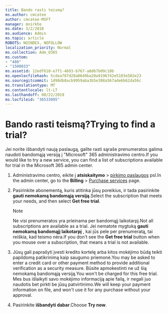 ```yaml
---
title: Bando rasti teismą?
ms.author: cmcatee
author: cmcatee-MSFT
manager: mnirkhe
ms.date: 3/2/2018
ms.audience: Admin
ms.topic: article
ROBOTS: NOINDEX, NOFOLLOW
localization_priority: Normal
ms.collection: Adm_O365
ms.custom:
- "488"
- "1500033"
ms.assetid: 12edf610-e7f1-4693-b767-a8d67b09c10b
ms.openlocfilehash: 5cdea787d28a0649ba20a9196742e5103e502e23
ms.sourcegitcommit: 1d98db8acb9959aba3b5e308a567ade6b62da56c
ms.translationtype: MT
ms.contentlocale: lt-LT
ms.lasthandoff: 08/22/2019
ms.locfileid: "36533095"
---
```

# <a name="trying-to-find-a-trial"></a><span data-ttu-id="70815-102">Bando rasti teismą?</span><span class="sxs-lookup"><span data-stu-id="70815-102">Trying to find a trial?</span></span>

<span data-ttu-id="70815-103">Jei norite išbandyti naują paslaugą, galite rasti sąraše prenumeratos galima naudoti bandomąją versiją į "Microsoft" 365 administravimo centro.</span><span class="sxs-lookup"><span data-stu-id="70815-103">If you would like to try a new service, you can find a list of subscriptions available for trial in the Microsoft 365 admin center.</span></span>
  
1. <span data-ttu-id="70815-104">Administravimo centro, eikite į **atsiskaitymo** \> [pirkimo paslaugos](https://go.microsoft.com/fwlink/p/?linkid=868433) psl.</span><span class="sxs-lookup"><span data-stu-id="70815-104">In the admin center, go to the **Billing** \> [Purchase services](https://go.microsoft.com/fwlink/p/?linkid=868433) page.</span></span>

2. <span data-ttu-id="70815-105">Pasirinkite abonementą, kuris atitinka jūsų poreikius, ir tada pasirinkite **gauti nemokamą bandomąją versiją**.</span><span class="sxs-lookup"><span data-stu-id="70815-105">Select the subscription that meets your needs, and then select  **Get free trial**.</span></span>

    > [!NOTE]
    > <span data-ttu-id="70815-106">Ne visi prenumeratos yra prieinama per bandomąjį laikotarpį.</span><span class="sxs-lookup"><span data-stu-id="70815-106">Not all subscriptions are available as a trial.</span></span> <span data-ttu-id="70815-107">Jei nematote mygtuką **gauti nemokamą bandomąjį laikotarpį** , kai jūs pele per prenumeratą, tai reiškia, kad teismo nėra.</span><span class="sxs-lookup"><span data-stu-id="70815-107">If you don't see the **Get free trial** button when you mouse over a subscription, that means a trial is not available.</span></span>
  
3. <span data-ttu-id="70815-108">Jūsų gali paprašyti įvesti kredito kortelę arba kitos mokėjimo būdą teikti papildomą patikrinimą kaip saugumo priemonė.</span><span class="sxs-lookup"><span data-stu-id="70815-108">You may be asked to enter a credit card or other payment method to provide additional verification as a security measure.</span></span> <span data-ttu-id="70815-109">Būsite apmokestinti ne už šią nemokamą bandomąją versiją.</span><span class="sxs-lookup"><span data-stu-id="70815-109">You won't be charged for this free trial.</span></span> <span data-ttu-id="70815-110">Mes bus išlaikyti savo mokėjimo informaciją apie failą, ir negali juo naudotis bet pirkti be jūsų patvirtinimo.</span><span class="sxs-lookup"><span data-stu-id="70815-110">We will keep your payment information on file, and won't use it for any purchase without your approval.</span></span>

4. <span data-ttu-id="70815-111">Pasirinkite **išbandyti dabar**.</span><span class="sxs-lookup"><span data-stu-id="70815-111">Choose **Try now**.</span></span>